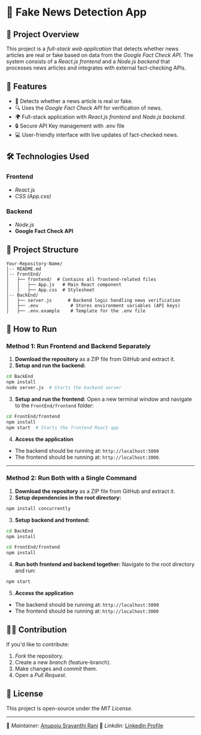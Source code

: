 # 📰 Fake News Detection App

## 📌 Project Overview
This project is a *full-stack web application* that detects whether news articles are real or fake based on data from the *Google Fact Check API*. The system consists of a *React.js frontend* and a *Node.js backend* that processes news articles and integrates with external fact-checking APIs.

## 🔧 Features
- 📰 Detects whether a news article is real or fake.
- 🔍 Uses the *Google Fact Check API* for verification of news.
- 🌍 Full-stack application with *React.js frontend* and *Node.js backend*.
- 🔒 Secure API Key management with .env file
- 💻 User-friendly interface with live updates of fact-checked news.

## 🛠 Technologies Used
### Frontend
- *React.js*
- *CSS (App.css)*

### Backend
- *Node.js*
- **Google Fact Check API**

## 📂 Project Structure
```
Your-Repository-Name/
│-- README.md
│-- FrontEnd/
│   ├── frontend/  # Contains all frontend-related files
│   │   ├── App.js   # Main React component
│   │   ├── App.css  # Stylesheet
│-- BackEnd/
│   ├── server.js      # Backend logic handling news verification
│   ├── .env            # Stores environment variables (API keys)
│   ├── .env.example    # Template for the .env file
```

## 🔹 How to Run
### **Method 1: Run Frontend and Backend Separately**
1. **Download the repository** as a ZIP file from GitHub and extract it.
2. **Setup and run the backend:**
```sh
cd BackEnd
npm install
node server.js  # Starts the backend server
```
3. **Setup and run the frontend:**
Open a new terminal window and navigate to the `FrontEnd/frontend` folder:
```sh
cd FrontEnd/frontend
npm install
npm start  # Starts the frontend React app
```
4. **Access the application**
- The backend should be running at: `http://localhost:5000`
- The frontend should be running at: `http://localhost:3000`.

---

### **Method 2: Run Both with a Single Command**
1. **Download the repository** as a ZIP file from GitHub and extract it.
2. **Setup dependencies in the root directory:**
```sh
npm install concurrently
```
3. **Setup backend and frontend:**
```sh
cd BackEnd
npm install
```
```sh
cd FrontEnd/frontend
npm install
```
4. **Run both frontend and backend together:**
Navigate to the root directory and run:
```sh
npm start
```
5. **Access the application**
- The backend should be running at: `http://localhost:5000`
- The frontend should be running at: `http://localhost:3000`

## 👨‍💻 Contribution
If you'd like to contribute:
1. *Fork* the repository.
2. Create a new *branch* (feature-branch).
3. Make changes and *commit* them.
4. Open a *Pull Request*.

## 📝 License
This project is open-source under the *MIT License*.

---
🔗 *Maintainer:* [Anupoju Sravanthi Rani](https://github.com/Sravanthirani)
📩 *Linkdin:* [LinkedIn Profile](https://www.linkedin.com/in/sravanthiranianupoju/)
